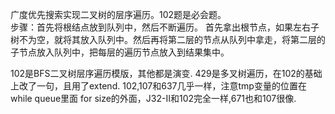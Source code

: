 广度优先搜索实现二叉树的层序遍历。102题是必会题。  
步骤：首先将根结点放到队列中，然后不断遍历。 首先拿出根节点，如果左右子树不为空，就将其放入队列中。然后再将第二层的节点从队列中拿走，将第二层的子节点放入队列中，把每层的遍历节点放入到结果集中。


102是BFS二叉树层序遍历模版，其他都是演变. 
429是多叉树遍历，在102的基础上改了一句，且用了extend. 
102,107和637几乎一样，注意tmp变量的位置在while queue里面 for size的外面，J32-II和102完全一样,671也和107很像. 
